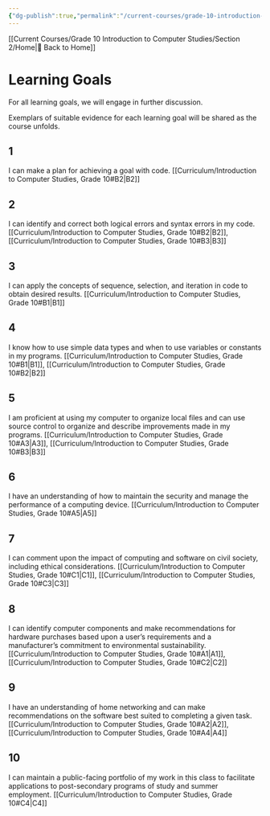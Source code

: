 ```yaml
---
{"dg-publish":true,"permalink":"/current-courses/grade-10-introduction-to-computer-studies/section-2/learning-goals/","dgHomeLink":false,"dgPassFrontmatter":false}
---
```


[[Current Courses/Grade 10 Introduction to Computer Studies/Section 2/Home|🏡 Back to Home]]

<div class="transclusion internal-embed is-loaded"><div class="markdown-embed">

<div class="markdown-embed-title">



</div>


# Learning Goals
For all learning goals, we will engage in further discussion.

Exemplars of suitable evidence for each learning goal will be shared as the course unfolds.

## 1

I can make a plan for achieving a goal with code.
[[Curriculum/Introduction to Computer Studies, Grade 10#B2|B2]]

## 2

I can identify and correct both logical errors and syntax errors in my code.
[[Curriculum/Introduction to Computer Studies, Grade 10#B2|B2]], [[Curriculum/Introduction to Computer Studies, Grade 10#B3|B3]]

## 3

I can apply the concepts of sequence, selection, and iteration in code to obtain desired results.
[[Curriculum/Introduction to Computer Studies, Grade 10#B1|B1]]

## 4

I know how to use simple data types and when to use variables or constants in my programs.
[[Curriculum/Introduction to Computer Studies, Grade 10#B1|B1]], [[Curriculum/Introduction to Computer Studies, Grade 10#B2|B2]]

## 5

I am proficient at using my computer to organize local files and can use source control to organize and describe improvements made in my programs.
[[Curriculum/Introduction to Computer Studies, Grade 10#A3|A3]], [[Curriculum/Introduction to Computer Studies, Grade 10#B3|B3]]

## 6

I have an understanding of how to maintain the security and manage the performance of a computing device.
[[Curriculum/Introduction to Computer Studies, Grade 10#A5|A5]]

## 7

I can comment upon the impact of computing and software on civil society, including ethical considerations.
[[Curriculum/Introduction to Computer Studies, Grade 10#C1|C1]], [[Curriculum/Introduction to Computer Studies, Grade 10#C3|C3]]

## 8

I can identify computer components and make recommendations for hardware purchases based upon a user’s requirements and a manufacturer’s commitment to environmental sustainability.
[[Curriculum/Introduction to Computer Studies, Grade 10#A1|A1]], [[Curriculum/Introduction to Computer Studies, Grade 10#C2|C2]]

## 9

I have an understanding of home networking and can make recommendations on the software best suited to completing a given task.
[[Curriculum/Introduction to Computer Studies, Grade 10#A2|A2]], [[Curriculum/Introduction to Computer Studies, Grade 10#A4|A4]]

## 10

I can maintain a public-facing portfolio of my work in this class to facilitate applications to post-secondary programs of study and summer employment.
[[Curriculum/Introduction to Computer Studies, Grade 10#C4|C4]]



</div></div>
